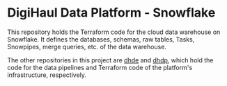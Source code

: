 # DigiHaul Data Platform - Snowflake
 
This repository holds the Terraform code for the cloud data warehouse on Snowflake. It defines the databases, schemas, raw tables, Tasks, Snowpipes, merge queries, etc. of the data warehouse.

The other repositories in this project are [dhde](https://github.com/DigiDP/dhde) and [dhdp](https://github.com/DigiDP/dhdp), which hold the code for the data pipelines and Terraform code of the platform's infrastructure, respectively.
